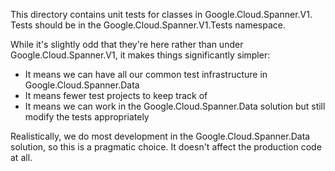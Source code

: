 ﻿This directory contains unit tests for classes in Google.Cloud.Spanner.V1.
Tests should be in the Google.Cloud.Spanner.V1.Tests namespace.

While it's slightly odd that they're here rather than under Google.Cloud.Spanner.V1,
it makes things significantly simpler:

- It means we can have all our common test infrastructure in Google.Cloud.Spanner.Data
- It means fewer test projects to keep track of
- It means we can work in the Google.Cloud.Spanner.Data solution but still modify the tests appropriately

Realistically, we do most development in the Google.Cloud.Spanner.Data solution, so this
is a pragmatic choice. It doesn't affect the production code at all.
